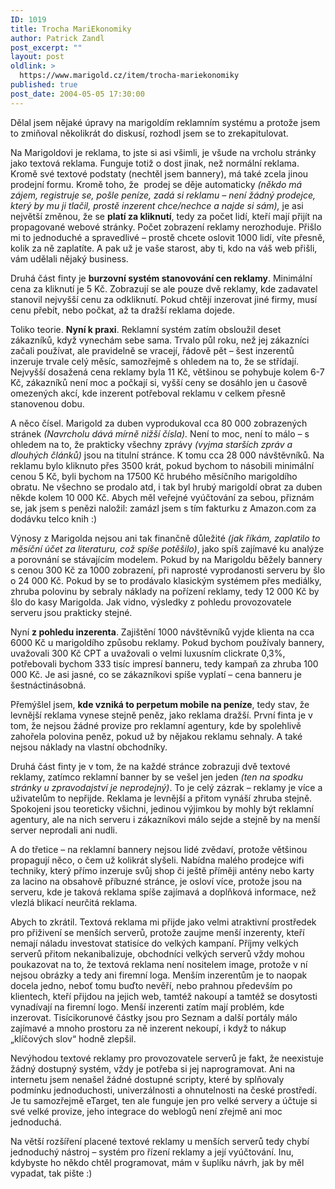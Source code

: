 ```yaml
---
ID: 1019
title: Trocha MariEkonomiky
author: Patrick Zandl
post_excerpt: ""
layout: post
oldlink: >
  https://www.marigold.cz/item/trocha-mariekonomiky
published: true
post_date: 2004-05-05 17:30:00
---
```

<p>
Dělal jsem nějaké úpravy na marigoldím reklamním systému a protože jsem to zmiňoval několikrát do diskusí, rozhodl jsem se to zrekapitulovat. </p>

<p>
Na Marigoldovi je reklama, to jste si asi všimli, je všude na vrcholu stránky jako textová reklama. Funguje totiž o dost jinak, než normální reklama. Kromě své textové podstaty (nechtěl jsem bannery), má také zcela jinou prodejní formu. Kromě toho, že&#160; prodej se děje automaticky <EM>(někdo má zájem, registruje se, pošle peníze, zadá si reklamu &#8211; není žádný prodejce, který by mu ji tlačil, prostě inzerent chce/nechce a najde si sám),</EM> je asi největší změnou, že se <STRONG>platí za kliknutí</STRONG>, tedy za počet lidí, kteří mají přijít na propagované webové stránky. Počet zobrazení reklamy nerozhoduje. Přišlo mi to jednoduché a spravedlivé &#8211; prostě chcete oslovit 1000 lidí, víte přesně, kolik za ně zaplatíte. A pak už je vaše starost, aby ti, kdo na váš web přišli, vám udělali nějaký business. </p>

<p>
Druhá část finty je <STRONG>burzovní systém stanovování cen reklamy</STRONG>. Minimální cena za kliknutí je 5 Kč. Zobrazují se ale pouze dvě reklamy, kde zadavatel stanovil nejvyšší cenu za odkliknutí. Pokud chtějí inzerovat jiné firmy, musí cenu přebít, nebo počkat, až ta dražší reklama dojede. </p>

<p>
Toliko teorie. <STRONG>Nyní k praxi</STRONG>. Reklamní systém zatím obsloužil deset zákazníků, když vynechám sebe sama. Trvalo půl roku, než jej zákazníci začali používat, ale pravidelně se vracejí, řádově pět &#8211; šest inzerentů inzeruje trvale celý měsíc, samozřejmě s ohledem na to, že se střídají. Nejvyšší dosažená cena reklamy byla 11 Kč, většinou se pohybuje kolem 6-7 Kč, zákazníků není moc a počkají si, vyšší ceny se dosáhlo jen u časově omezených akcí, kde inzerent potřeboval reklamu v celkem přesně stanovenou dobu.&#160; </p>

<p>
A něco čísel. Marigold za duben vyprodukoval cca 80 000 zobrazených stránek <EM>(Navrcholu dává mírně nižší čísla).</EM> Není to moc, není to málo &#8211; s ohledem na to, že prakticky všechny zprávy <EM>(vyjma starších zpráv a dlouhých článků)</EM> jsou na titulní stránce. K tomu cca 28 000 návštěvníků. Na reklamu bylo kliknuto přes 3500 krát, pokud bychom to násobili minimální cenou 5 Kč, byli bychom na 17500 Kč hrubého měsíčního marigoldího obratu. Ne všechno se prodalo atd, i tak byl hrubý marigoldí obrat za duben někde kolem 10 000 Kč. Abych měl veřejné vyúčtování za sebou, přiznám se, jak jsem s penězi naložil: zamázl jsem s tím fakturku z Amazon.com za dodávku telco knih :)</p>

<p>
Výnosy z Marigolda nejsou ani tak finančně důležité <EM>(jak říkám, zaplatilo to měsíční účet za literaturu, což spíše potěšilo)</EM>, jako spíš zajímavé ku analýze a porovnání se stávajícím modelem. Pokud by na Marigoldu běžely bannery s cenou 300 Kč za 1000 zobrazení, při naprosté vyprodanosti serveru by šlo o 24 000 Kč. Pokud by se to prodávalo klasickým systémem přes mediálky, zhruba polovinu by sebraly náklady na pořízení reklamy, tedy 12 000 Kč by šlo do kasy Marigolda. Jak vidno, výsledky z pohledu provozovatele serveru jsou prakticky stejné. </p>

<p>
Nyní <STRONG>z pohledu inzerenta</STRONG>. Zajištění 1000 návštěvníků vyjde klienta na cca 6000 Kč u marigoldího způsobu reklamy. Pokud bychom používaly bannery, uvažovali 300 Kč CPT a uvažovali o velmi luxusním clickrate 0,3%, potřebovali bychom 333 tisíc impresí banneru, tedy kampaň za zhruba 100 000 Kč. Je asi jasné, co se zákazníkovi spíše vyplatí &#8211; cena banneru je šestnáctinásobná. </p>

<p>
Přemýšlel jsem, <STRONG>kde vzniká to perpetum mobile na peníze</STRONG>, tedy stav, že levnější reklama vynese stejně peněz, jako reklama dražší. První finta je v tom, že nejsou žádné provize pro reklamní agentury, kde by spolehlivě zahořela polovina peněz, pokud už by nějakou reklamu sehnaly. A také nejsou náklady na vlastní obchodníky. </p>

<p>
Druhá část finty je v tom, že na každé stránce zobrazuji dvě textové reklamy, zatímco reklamní banner by se vešel jen jeden <EM>(ten na spodku stránky u zpravodajství je neprodejný)</EM>. To je celý zázrak &#8211; reklamy je více a uživatelům to nepřijde. Reklama je levnější a přitom vynáší zhruba stejně. Spokojeni jsou teoreticky všichni, jedinou výjimkou by mohly být reklamní agentury, ale na nich serveru i zákazníkovi málo sejde a stejně by na menší server neprodali ani nudli. </p>

<p>
A do třetice &#8211; na reklamní bannery nejsou lidé zvědaví, protože většinou propagují něco, o čem už kolikrát slyšeli. Nabídna malého prodejce wifi techniky, který přímo inzeruje svůj shop či ještě příměji antény nebo karty za lacino na obsahově příbuzné stránce, je osloví více, protože jsou na serveru, kde je taková reklama spíše zajímavá a doplňková informace, než vlezlá blikací neurčitá reklama. </p>

<p>
Abych to zkrátil. Textová reklama mi přijde jako velmi atraktivní prostředek pro přiživení se menších serverů, protože zaujme menší inzerenty, kteří nemají náladu investovat statisíce do velkých kampaní. Příjmy velkých serverů přitom nekanibalizuje, obchodníci velkých serverů vždy mohou poukazovat na to, že textová reklama není nositelem image, protože v ní nejsou obrázky a tedy ani firemní loga. Menším inzerentům je to naopak docela jedno, neboť tomu buďto nevěří, nebo prahnou především po klientech, kteří přijdou na jejich web, tamtéž nakoupí a tamtéž se dosytosti vynadívají na firemní logo. Menší inzerenti zatím mají problém, kde inzerovat. Tisícikorunové částky jsou pro Seznam a další portály málo zajímavé a mnoho prostoru za ně inzerent nekoupí, i když to nákup &#8222;klíčových slov&#8220; hodně zlepšil. </p>

<p>
Nevýhodou textové reklamy pro provozovatele serverů je fakt, že neexistuje žádný dostupný systém, vždy je potřeba si jej naprogramovat. Ani na internetu jsem nenašel žádné dostupné scripty, které by splňovaly podmínku jednoduchosti, univerzálnosti a ohnutelnosti na české prostředí. Je tu samozřejmě eTarget, ten ale funguje jen pro velké servery a účtuje si své velké provize, jeho integrace do weblogů není zřejmě ani moc jednoduchá. </p>

<p>
Na větší rozšíření placené textové reklamy u menších serverů tedy chybí jednoduchý nástroj &#8211; systém pro řízení reklamy a její vyúčtování. Inu, kdybyste ho někdo chtěl programovat, mám v šuplíku návrh, jak by měl vypadat, tak pište :)</p>
